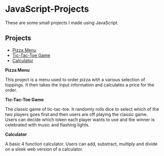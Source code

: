 # JavaScript-Projects
These are some small projects I made using JavaScript.
## Projects
* [Pizza Menu](https://github.com/natkaf/JavaScript-Projects/tree/main/Pizza_Project)
* [Tic-Tac-Toe Game](https://github.com/natkaf/JavaScript-Projects/tree/main/TicTacToe)
* [Calculator](https://github.com/natkaf/JavaScript-Projects/tree/main/Calculator)

**Pizza Menu**

 This project is a menu used to order pizza with a various selection of toppings. It then takes the
 input information and calculates a price for the order.

 **Tic-Tac-Toe Game**

 The classic game of tic-tac-toe. It randomly rolls dice to select which of the two players goes first
 and then users are off playing the classic game. Users can decide which token each player wants to
 use and the winner is celebrated with music and flashing lights.

 **Calculator**

 A basic 4 function calculator. Users can add, substract, multiply and divide on a sleek web version 
 of a calculator.
